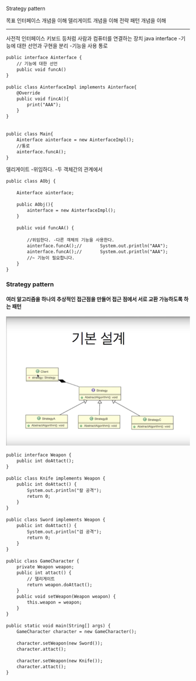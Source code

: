 
Strategy pattern

목표
인터페이스 개념을 이해
델리게이트 개념을 이해
전략 패턴 개념을 이해



---
사전적 인터페이스
키보드 등처럼 사람과 컴퓨터를 연결하는 장치
java interface
-기능에 대한 선언과 구현을 분리
-기능을 사용 통로

```
public interface Ainterface {
    // 기능에 대한 선언
    public void funcA()
}

public class AinterfaceImpl implements Ainterface{
    @Override
    public void fincA(){
        print("AAA");
    }
}


public class Main{
    Ainterface ainterface = new AinterfaceImpl();
    //통로
    ainterface.funcA();
}
```


델리게이트
-위임하다.
-두 객체간의 관계에서


```
public class AObj {

	Ainterface ainterface;

	public AObj(){
		ainterface = new AinterfaceImpl();
	}

	public void funcAA() {

		//위임한다. -다른 객체의 기능을 사용한다.
		ainterface.funcA();//		System.out.println("AAA");
		ainterface.funcA();//		System.out.println("AAA");
		//~ 기능이 필요합니다.
	}
}
```


### Strategy pattern
#### 여러 알고리즘을 하나의 추상적인 접근점을 만들어 접근 점에서 서로 교환 가능하도록 하는 패턴
![기본설계](./img/Strategy.png)


```
public interface Weapon {
	public int doAttact();
}

public class Knife implements Weapon {
	public int doAttact() {
		System.out.println("칼 공격");
		return 0;
	}
}

public class Sword implements Weapon {
	public int doAttact() {
		System.out.println("검 공격");
		return 0;
	}
}

public class GameCharacter {
	private Weapon weapon;
	public int attact() {
        // 델리게이트
		return weapon.doAttact();
	}
	public void setWeapon(Weapon weapon) {
		this.weapon = weapon;
	}
}

public static void main(String[] args) {
    GameCharacter character = new GameCharacter();

    character.setWeapon(new Sword());
    character.attact();

    character.setWeapon(new Knife());
    character.attact();
}

```
